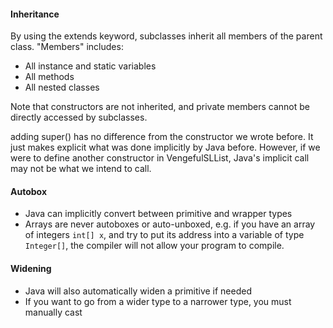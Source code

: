 #### Inheritance
By using the extends keyword, subclasses inherit all members of the parent class. "Members" includes:
- All instance and static variables
- All methods
- All nested classes

Note that constructors are not inherited, and private members cannot be directly accessed by subclasses.


adding super() has no difference from the constructor we wrote before. It just makes explicit what was done implicitly by Java before. However, if we were to define another constructor in VengefulSLList, Java's implicit call may not be what we intend to call.


#### Autobox
- Java can implicitly convert between primitive and wrapper types
- Arrays are never autoboxes or auto-unboxed, e.g. if you have an array of integers `int[] x`, and try to put its address into a variable of type `Integer[]`, the compiler will not allow your program to compile.

#### Widening
- Java will also automatically widen a primitive if needed
- If you want to go from a wider type to a narrower type, you must manually cast